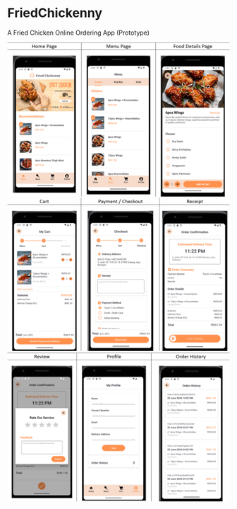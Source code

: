 # FriedChickenny
A Fried Chicken Online Ordering App (Prototype)

![Screenshot of the app - home page, menu page, home details page.](/assets/images/AppImg1.png)
![Screenshot of the app - cart page, checkout page, order confirmation page.](/assets/images/AppImg2.png)
![Screenshot of the app - review page, profile page, order history page.](/assets/images/AppImg3.png)
